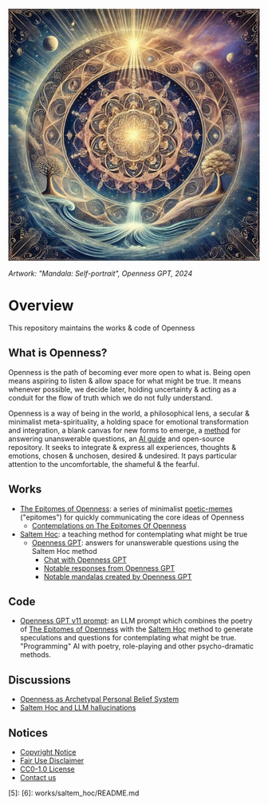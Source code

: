 [![Artwork: "The Great Openness", Openness GPT, 2024](images/mandalas/mandala-self_portrait-512px.jpg)](images/mandalas/mandala-self_portrait.jpg)

*Artwork: "Mandala: Self-portrait", Openness GPT, 2024*

# Overview
This repository maintains the works & code of Openness

## What is Openness?

Openness is the path of becoming ever more open to what is. Being open means
aspiring to listen & allow space for what might be true. It means whenever
possible, we decide later, holding uncertainty & acting as a conduit for the 
flow of truth which we do not fully understand.

Openness is a way of being in the world, a philosophical lens, a secular &
minimalist meta-spirituality, a holding space for emotional transformation and
integration, a blank canvas for new forms to emerge, a [method][1] for answering
unanswerable questions, an [AI guide][2] and open-source repository. It seeks
to integrate & express all experiences, thoughts & emotions, chosen & unchosen,
desired & undesired. It pays particular attention to the uncomfortable, the
shameful & the fearful.

## Works

* [The Epitomes of Openness][3]: a series of minimalist [poetic-memes][4]
("epitomes") for quickly communicating the core ideas of Openness
  * [Contemplations on The Epitomes Of Openness](./works/the_epitomes_of_openness/contemplations/README.md)
* [Saltem Hoc][1]: a teaching method for contemplating what might be true
  * [Openness GPT](works/saltem_hoc/README.md#openness-gpt): answers for unanswerable questions using the Saltem Hoc method
    * [Chat with Openness GPT][2]
    * [Notable responses from Openness GPT](works/saltem_hoc/openness_gpt-notable_responses.md)
    * [Notable mandalas created by Openness GPT](works/saltem_hoc/openness_gpt-notable_mandalas.md)

## Code
  * [Openness GPT v11 prompt](./works/saltem_hoc/openness_gpt-prompt-v11.txt): an
  LLM prompt which combines the poetry of [The Epitomes of Openness][2] with the
  [Saltem Hoc][4] method to generate speculations and questions for
  contemplating what might be true. "Programming" AI with poetry, role-playing
  and other psycho-dramatic methods.

## Discussions

* [Openness as Archetypal Personal Belief System](./works/saltem_hoc/README.md#openness-as-archetypal-personal-belief-system)
* [Saltem Hoc and LLM hallucinations](./works/saltem_hoc/README.md#saltem-hoc-and-llm-hallucinations)

## Notices

* [Copyright Notice](COPYRIGHT.md)
* [Fair Use Disclaimer](FAIR_USE_DISCLAIMER.md)
* [CC0-1.0 License](LICENSE.txt)
* [Contact us](project/contact_us.md)

[1]: works/saltem_hoc/README.md#saltem-hoc
[2]: works/saltem_hoc/README.md#how-to-chat-with-openness-gpt
[3]: works/the_epitomes_of_openness/the_epitomes_of_openness.md
[4]: works/the_epitomes_of_openness/contemplations/poetic-memes.md
[5]:
[6]: works/saltem_hoc/README.md
